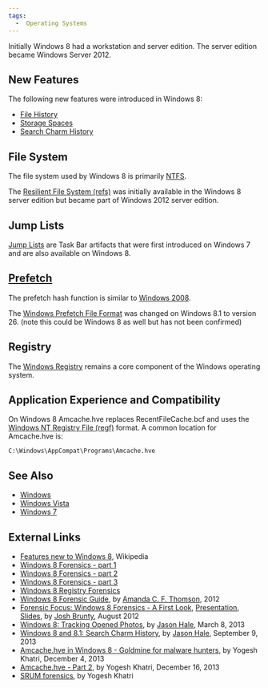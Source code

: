 ```yaml
---
tags:
  -  Operating Systems
---
```

Initially Windows 8 had a workstation and server edition. The server
edition became Windows Server 2012.

## New Features

The following new features were introduced in Windows 8:

- [File History](windows_file_history.md)
- [Storage Spaces](windows_storage_spaces.md)
- [Search Charm History](search_charm_history.md)

## File System

The file system used by Windows 8 is primarily [NTFS](ntfs.md).

The [Resilient File System
(refs)](resilient_file_system_(refs).md) was initially available
in the Windows 8 server edition but became part of Windows 2012 server
edition.

## Jump Lists

[Jump Lists](jump_lists.md) are Task Bar artifacts that were
first introduced on Windows 7 and are also available on Windows 8.

## [Prefetch](prefetch.md)

The prefetch hash function is similar to [Windows
2008](windows_2008.md).

The [Windows Prefetch File
Format](windows_prefetch_file_format.md) was changed on Windows
8.1 to version 26. (note this could be Windows 8 as well but has not
been confirmed)

## Registry

The [Windows Registry](windows_registry.md) remains a core
component of the Windows operating system.

## Application Experience and Compatibility

On Windows 8 Amcache.hve replaces RecentFileCache.bcf and uses the
[Windows NT Registry File
(regf)](windows_nt_registry_file_(regf).md) format. A common
location for Amcache.hve is:

    C:\Windows\AppCompat\Programs\Amcache.hve

## See Also

- [Windows](windows.md)
- [Windows Vista](windows_vista.md)
- [Windows 7](windows_7.md)

## External Links

- [Features new to Windows
  8](http://en.wikipedia.org/wiki/Features_new_to_Windows_8), Wikipedia
- [Windows 8 Forensics - part
  1](http://computerforensics.champlain.edu/blog/windows-8-forensics)
- [Windows 8 Forensics - part
  2](http://computerforensics.champlain.edu/blog/windows-8-forensics-part-2)
- [Windows 8 Forensics - part
  3](http://computerforensics.champlain.edu/blog/windows-8-forensics-part-3)
- [Windows 8 Registry
  Forensics](http://www.dataforensics.org/windows-8-file-history-forensics/)
- [Windows 8 Forensic
  Guide](http://propellerheadforensics.files.wordpress.com/2012/05/thomson_windows-8-forensic-guide2.pdf),
  by [Amanda C. F. Thomson](amanda_thomson.md), 2012
- [Forensic Focus: Windows 8 Forensics - A First
  Look](http://forensicfocus.com/Forums/viewtopic/t=9604/),
  [Presentation](http://www.youtube.com/watch?v=uhCooEz9FQs&feature=youtu.be),
  [Slides](http://www.forensicfocus.com/downloads/windows-8-forensics-josh-brunty.pdf),
  by [Josh Brunty](josh_brunty.md), August 2012
- [Windows 8: Tracking Opened
  Photos](http://dfstream.blogspot.ch/2013/03/windows-8-tracking-opened-photos.html),
  by [Jason Hale](jason_hale.md), March 8, 2013
- [Windows 8 and 8.1: Search Charm
  History](http://dfstream.blogspot.com/2013/09/windows-8-and-81-search-charm-history.html),
  by [Jason Hale](jason_hale.md), September 9, 2013
- [Amcache.hve in Windows 8 - Goldmine for malware
  hunters](http://www.swiftforensics.com/2013/12/amcachehve-in-windows-8-goldmine-for.html),
  by Yogesh Khatri, December 4, 2013
- [Amcache.hve - Part
  2](http://www.swiftforensics.com/2013/12/amcachehve-part-2.html), by
  Yogesh Khatri, December 16, 2013
- [SRUM
  forensics](https://files.sans.org/summit/Digital_Forensics_and_Incident_Response_Summit_2015/PDFs/Windows8SRUMForensicsYogeshKhatri.pdf),
  by Yogesh Khatri


